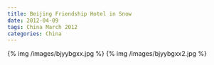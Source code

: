 ```yaml
---
title: Beijing Friendship Hotel in Snow
date: 2012-04-09
tags: China March 2012
categories: China
---
```

{% img /images/bjyybgxx.jpg %}
{% img /images/bjyybgxx2.jpg %}
